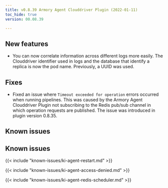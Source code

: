 ```yaml
---
title: v0.8.39 Armory Agent Clouddriver Plugin (2022-01-11)
toc_hide: true
version: 00.08.39

---
```


## New features 

* You can now correlate information across different logs more easily. The Clouddriver identifier used in logs and the database that identify a replica is now the pod name. Previously, a UUID was used.

## Fixes

* Fixed an issue where `Timeout exceeded for operation` errors occurred when running pipelines. This was caused by the Armory Agent Clouddriver Plugin not subscribing to the Redis pub/sub channel in which operation requests are published. The issue was introduced in plugin version 0.8.35.

## Known issues

## Known issues

{{< include "known-issues/ki-agent-restart.md" >}}

{{< include "known-issues/ki-agent-access-denied.md" >}}

{{< include "known-issues/ki-agent-redis-scheduler.md" >}}